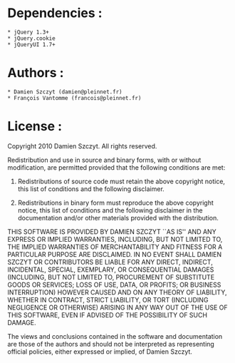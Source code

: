 Dependencies :
==============

    * jQuery 1.3+
    * jQuery.cookie
    * jQueryUI 1.7+


Authors :
=========

    * Damien Szczyt (damien@pleinnet.fr)
    * François Vantomme (francois@pleinnet.fr)


License :
=========

Copyright 2010 Damien Szczyt. All rights reserved.

Redistribution and use in source and binary forms, with or without modification, are
permitted provided that the following conditions are met:

   1. Redistributions of source code must retain the above copyright notice, this list of
      conditions and the following disclaimer.

   2. Redistributions in binary form must reproduce the above copyright notice, this list
      of conditions and the following disclaimer in the documentation and/or other materials
      provided with the distribution.

THIS SOFTWARE IS PROVIDED BY DAMIEN SZCZYT ``AS IS'' AND ANY EXPRESS OR IMPLIED
WARRANTIES, INCLUDING, BUT NOT LIMITED TO, THE IMPLIED WARRANTIES OF MERCHANTABILITY AND
FITNESS FOR A PARTICULAR PURPOSE ARE DISCLAIMED. IN NO EVENT SHALL DAMIEN SZCZYT OR
CONTRIBUTORS BE LIABLE FOR ANY DIRECT, INDIRECT, INCIDENTAL, SPECIAL, EXEMPLARY, OR
CONSEQUENTIAL DAMAGES (INCLUDING, BUT NOT LIMITED TO, PROCUREMENT OF SUBSTITUTE GOODS OR
SERVICES; LOSS OF USE, DATA, OR PROFITS; OR BUSINESS INTERRUPTION) HOWEVER CAUSED AND ON
ANY THEORY OF LIABILITY, WHETHER IN CONTRACT, STRICT LIABILITY, OR TORT (INCLUDING
NEGLIGENCE OR OTHERWISE) ARISING IN ANY WAY OUT OF THE USE OF THIS SOFTWARE, EVEN IF
ADVISED OF THE POSSIBILITY OF SUCH DAMAGE.

The views and conclusions contained in the software and documentation are those of the
authors and should not be interpreted as representing official policies, either expressed
or implied, of Damien Szczyt.
